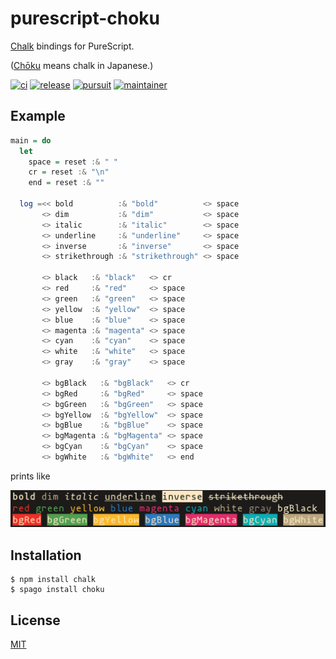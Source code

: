 # purescript-choku

[Chalk](https://github.com/chalk/chalk) bindings for PureScript.

([Chōku][1] means chalk in Japanese.)

[![ci][b1]][b2]
[![release][b3]][b4]
[![pursuit][b5]][b6]
[![maintainer][b7]][b8]

[b1]: https://github.com/m15a/purescript-choku/actions/workflows/ci.yml/badge.svg
[b2]: https://github.com/m15a/purescript-choku/actions/workflows/ci.yml
[b3]: https://img.shields.io/github/release/m15a/purescript-choku.svg
[b4]: https://github.com/m15a/purescript-choku/releases
[b5]: https://pursuit.purescript.org/packages/purescript-choku/badge
[b6]: https://pursuit.purescript.org/packages/purescript-choku
[b7]: https://img.shields.io/badge/maintainer-m15a-teal.svg
[b8]: https://github.com/m15a/

## Example

```purescript
main = do
  let
    space = reset :& " "
    cr = reset :& "\n"
    end = reset :& ""

  log =<< bold          :& "bold"          <> space
       <> dim           :& "dim"           <> space
       <> italic        :& "italic"        <> space
       <> underline     :& "underline"     <> space
       <> inverse       :& "inverse"       <> space
       <> strikethrough :& "strikethrough" <> space

       <> black   :& "black"   <> cr
       <> red     :& "red"     <> space
       <> green   :& "green"   <> space
       <> yellow  :& "yellow"  <> space
       <> blue    :& "blue"    <> space
       <> magenta :& "magenta" <> space
       <> cyan    :& "cyan"    <> space
       <> white   :& "white"   <> space
       <> gray    :& "gray"    <> space

       <> bgBlack   :& "bgBlack"   <> cr
       <> bgRed     :& "bgRed"     <> space
       <> bgGreen   :& "bgGreen"   <> space
       <> bgYellow  :& "bgYellow"  <> space
       <> bgBlue    :& "bgBlue"    <> space
       <> bgMagenta :& "bgMagenta" <> space
       <> bgCyan    :& "bgCyan"    <> space
       <> bgWhite   :& "bgWhite"   <> end
```

prints like

![Example](_assets/example.png)

## Installation

```console
$ npm install chalk
$ spago install choku
```

## License

[MIT](LICENSE)

[1]: https://en.wiktionary.org/wiki/%E3%83%81%E3%83%A7%E3%83%BC%E3%82%AF

<!-- vim: set tw=72 spell: -->
